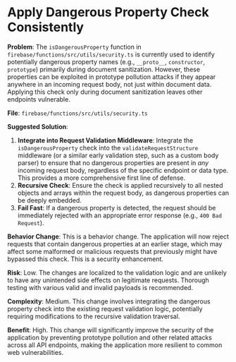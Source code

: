 # Apply Dangerous Property Check Consistently

**Problem**: The `isDangerousProperty` function in `firebase/functions/src/utils/security.ts` is currently used to identify potentially dangerous property names (e.g., `__proto__`, `constructor`, `prototype`) primarily during document sanitization. However, these properties can be exploited in prototype pollution attacks if they appear anywhere in an incoming request body, not just within document data. Applying this check only during document sanitization leaves other endpoints vulnerable.

**File**: `firebase/functions/src/utils/security.ts`

**Suggested Solution**:
1. **Integrate into Request Validation Middleware**: Integrate the `isDangerousProperty` check into the `validateRequestStructure` middleware (or a similar early validation step, such as a custom body parser) to ensure that no dangerous properties are present in *any* incoming request body, regardless of the specific endpoint or data type. This provides a more comprehensive first line of defense.
2. **Recursive Check**: Ensure the check is applied recursively to all nested objects and arrays within the request body, as dangerous properties can be deeply embedded.
3. **Fail Fast**: If a dangerous property is detected, the request should be immediately rejected with an appropriate error response (e.g., `400 Bad Request`).

**Behavior Change**: This is a behavior change. The application will now reject requests that contain dangerous properties at an earlier stage, which may affect some malformed or malicious requests that previously might have bypassed this check. This is a security enhancement.

**Risk**: Low. The changes are localized to the validation logic and are unlikely to have any unintended side effects on legitimate requests. Thorough testing with various valid and invalid payloads is recommended.

**Complexity**: Medium. This change involves integrating the dangerous property check into the existing request validation logic, potentially requiring modifications to the recursive validation traversal.

**Benefit**: High. This change will significantly improve the security of the application by preventing prototype pollution and other related attacks across all API endpoints, making the application more resilient to common web vulnerabilities.